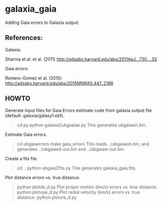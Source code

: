 
# galaxia_gaia

 Adding Gaia errors to Galaxia output.

## References:

Galaxia:

Sharma et al. et al. (2011) http://adsabs.harvard.edu/abs/2011ApJ...730....3S

Gaia errors:

Romero-Gomez et al. (2015) http://adsabs.harvard.edu/abs/2015MNRAS.447..218R

## HOWTO

Generate input files for Gaia Errors estimate code from galaxia output file (default: galaxia/galaxy1.ebf). 
> cd py
> python galaxia2ubgaaiae.py
This generates ubgaiaein.bin.

Estimate Gaia errors.
> cd ubgaiaerrors
> make
> gaia_errors
This reads ../ubgaiaein.bin, and generates ../ubgaiaed-out.bin and ../ubgaiaei-out.bin.

Create a fits file
> cd ..
> python ubgaia2fits.py
This generates galaxia_gaia.fits.

Plot distance errors vs. true distance.
> python plotde_d.py
Plot proper motion (km/s) errors vs. true distance.
> python plotvpe_d.py
Plot radial velocity (km/s) errors vs. true distance.
> python plotvre_d.py
